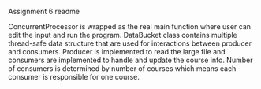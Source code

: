 Assignment 6 readme

ConcurrentProcessor is wrapped as the real main function where user can edit the input
and run the program. DataBucket class contains multiple thread-safe data structure that are used for interactions between producer and consumers. Producer is implemented to read the large file and consumers are implemented to handle and update the course info. Number of consumers is determined by number of courses which means each consumer is responsible for one course. 
